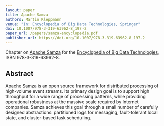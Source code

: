 ```yaml
---
layout: paper
title: Apache Samza
authors: Martin Kleppmann
venue: "In: Encyclopedia of Big Data Technologies, Springer"
doi: 10.1007/978-3-319-63962-8_197-2
paper_url: /papers/samza-encyclopedia.pdf
publisher_url: https://doi.org/10.1007/978-3-319-63962-8_197-2
---
```


Chapter on [Apache Samza](http://samza.apache.org/) for the
[Encyclopedia of Big Data Technologies](https://link.springer.com/referencework/10.1007/978-3-319-63962-8),
ISBN 978-3-319-63962-8.

Abstract
--------

Apache Samza is an open source framework for distributed processing of high-volume event streams.
Its primary design goal is to support high throughput for a wide range of processing patterns, while
providing operational robustness at the massive scale required by Internet companies. Samza
achieves this goal through a small number of carefully designed abstractions: partitioned logs for
messaging, fault-tolerant local state, and cluster-based task scheduling.
